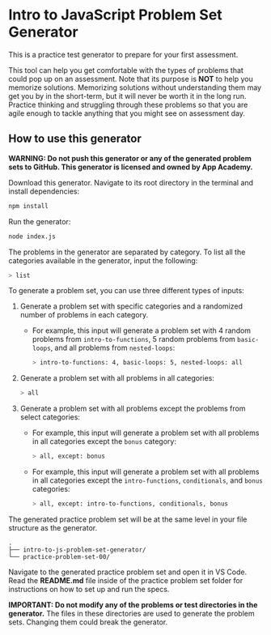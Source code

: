 # Intro to JavaScript Problem Set Generator

This is a practice test generator to prepare for your first assessment.

This tool can help you get comfortable with the types of problems that could pop
up on an assessment. Note that its purpose is **NOT** to help you memorize
solutions. Memorizing solutions without understanding them may get you by in the
short-term, but it will never be worth it in the long run. Practice thinking and
struggling through these problems so that you are agile enough to tackle
anything that you might see on assessment day.

## How to use this generator

**WARNING: Do not push this generator or any of the generated problem sets to
GitHub. This generator is licensed and owned by App Academy.**

Download this generator. Navigate to its root directory in the terminal and
install dependencies:

```sh
npm install
```

Run the generator:

```sh
node index.js
```

The problems in the generator are separated by category. To list all the
categories available in the generator, input the following:

```sh
> list
```

To generate a problem set, you can use three different types of inputs:

1. Generate a problem set with specific categories and a randomized number of
   problems in each category.
   - For example, this input will generate a problem set with 4 random problems
     from `intro-to-functions`, 5 random problems from `basic-loops`, and all
     problems from `nested-loops`:

     ```sh
     > intro-to-functions: 4, basic-loops: 5, nested-loops: all
     ```

2. Generate a problem set with all problems in all categories:

   ```sh
   > all
   ```

3. Generate a problem set with all problems except the problems from select
   categories:
   - For example, this input will generate a problem set with all problems
     in all categories except the `bonus` category:

     ```sh
     > all, except: bonus
     ```

   - For example, this input will generate a problem set with all problems
     in all categories except the `intro-functions`, `conditionals`, and `bonus`
     categories:

     ```sh
     > all, except: intro-to-functions, conditionals, bonus
     ```

The generated practice problem set will be at the same level in your file
structure as the generator.

```plaintext
.
├── intro-to-js-problem-set-generator/
└── practice-problem-set-00/
```

Navigate to the generated practice problem set and open it in VS Code. Read the
__README.md__ file inside of the practice problem set folder for instructions on
how to set up and run the specs.

**IMPORTANT: Do not modify any of the __problems__ or __test__ directories in
the generator.** The files in these directories are used to generate the problem
sets. Changing them could break the generator.
